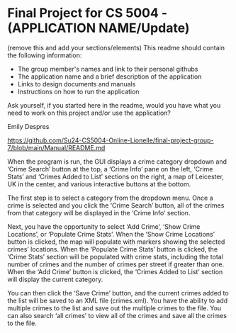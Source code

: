 # Final Project for CS 5004 - (APPLICATION NAME/Update)

(remove this and add your sections/elements)
This readme should contain the following information: 

* The group member's names and link to their personal githubs
* The application name and a brief description of the application
* Links to design documents and manuals
* Instructions on how to run the application

Ask yourself, if you started here in the readme, would you have what you need to work on this project and/or use the application?

Emily Despres

https://github.com/Su24-CS5004-Online-Lionelle/final-project-group-7/blob/main/Manual/README.md

When the program is run, the GUI displays a crime category dropdown and ‘Crime Search’ button at the top, a ‘Crime Info’ pane on the left, ‘Crime Stats’ and ‘Crimes Added to List’ sections on the right, a map of Leicester, UK in the center, and various interactive buttons at the bottom.

The first step is to select a category from the dropdown menu. Once a crime is selected and you click the ‘Crime Search’ button, all of the crimes from that category will be displayed in the ‘Crime Info’ section.

Next, you have the opportunity to select ‘Add Crime’, ‘Show Crime Locations’, or ‘Populate Crime Stats’. When the ‘Show Crime Locations’ button is clicked, the map will populate with markers showing the selected crimes’ locations. When the ‘Populate Crime Stats’ button is clicked, the ‘Crime Stats’ section will be populated with crime stats, including the total number of crimes and the number of crimes per street if greater than one. When the ‘Add Crime’ button is clicked, the ‘Crimes Added to List’ section will display the current category.

You can then click the ‘Save Crime’ button, and the current crimes added to the list will be saved to an XML file (crimes.xml). You have the ability to add multiple crimes to the list and save out the multiple crimes to the file. You can also search ‘all crimes’ to view all of the crimes and save all the crimes to the file.
